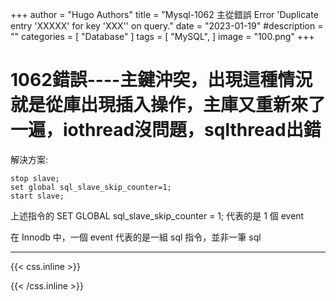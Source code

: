 +++
author = "Hugo Authors"
title = "Mysql-1062 主從錯誤 Error 'Duplicate entry 'XXXXX' for key 'XXX'' on query."
date = "2023-01-19"
#description = ""
categories = [
    "Database"
]
tags = [
    "MySQL",
]
image = "100.png"
+++

# 1062錯誤----主鍵沖突，出現這種情況就是從庫出現插入操作，主庫又重新來了一遍，iothread沒問題，sqlthread出錯

 解決方案:

```mysql
stop slave;
set global sql_slave_skip_counter=1;
start slave;
```

上述指令的 SET GLOBAL sql_slave_skip_counter = 1; 代表的是 1 個 event

在 Innodb 中，一個 event 代表的是一組 sql 指令，並非一筆 sql

***

{{< css.inline >}}
<style>
.emojify {
	font-family: Apple Color Emoji, Segoe UI Emoji, NotoColorEmoji, Segoe UI Symbol, Android Emoji, EmojiSymbols;
	font-size: 2rem;
	vertical-align: middle;
}
@media screen and (max-width:650px) {
  .nowrap {
    display: block;
    margin: 25px 0;
  }
}
</style>
{{< /css.inline >}}
